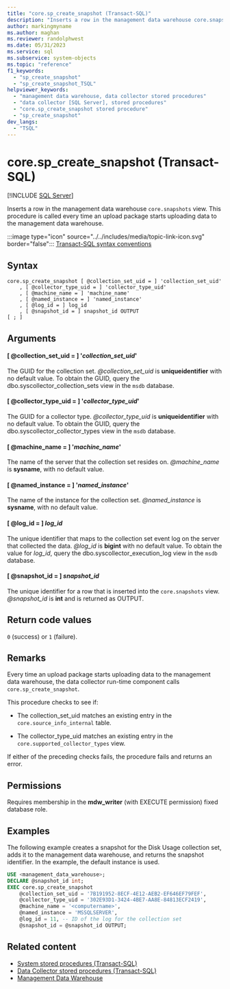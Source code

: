 ```yaml
---
title: "core.sp_create_snapshot (Transact-SQL)"
description: "Inserts a row in the management data warehouse core.snapshots view."
author: markingmyname
ms.author: maghan
ms.reviewer: randolphwest
ms.date: 05/31/2023
ms.service: sql
ms.subservice: system-objects
ms.topic: "reference"
f1_keywords:
  - "sp_create_snapshot"
  - "sp_create_snapshot_TSQL"
helpviewer_keywords:
  - "management data warehouse, data collector stored procedures"
  - "data collector [SQL Server], stored procedures"
  - "core.sp_create_snapshot stored procedure"
  - "sp_create_snapshot"
dev_langs:
  - "TSQL"
---
```

# core.sp_create_snapshot (Transact-SQL)

[!INCLUDE [SQL Server](../../includes/applies-to-version/sqlserver.md)]

Inserts a row in the management data warehouse `core.snapshots` view. This procedure is called every time an upload package starts uploading data to the management data warehouse.

:::image type="icon" source="../../includes/media/topic-link-icon.svg" border="false"::: [Transact-SQL syntax conventions](../../t-sql/language-elements/transact-sql-syntax-conventions-transact-sql.md)

## Syntax

```syntaxsql
core.sp_create_snapshot [ @collection_set_uid = ] 'collection_set_uid'
    , [ @collector_type_uid = ] 'collector_type_uid'
    , [ @machine_name = ] 'machine_name'
    , [ @named_instance = ] 'named_instance'
    , [ @log_id = ] log_id
    , [ @snapshot_id = ] snapshot_id OUTPUT
[ ; ]
```

## Arguments

#### [ @collection_set_uid = ] '*collection_set_uid*'

The GUID for the collection set. *@collection_set_uid* is **uniqueidentifier** with no default value. To obtain the GUID, query the dbo.syscollector_collection_sets view in the `msdb` database.

#### [ @collector_type_uid = ] '*collector_type_uid*'

The GUID for a collector type. *@collector_type_uid* is **uniqueidentifier** with no default value. To obtain the GUID, query the dbo.syscollector_collector_types view in the `msdb` database.

#### [ @machine_name = ] '*machine_name*'

The name of the server that the collection set resides on. *@machine_name* is **sysname**, with no default value.

#### [ @named_instance = ] '*named_instance*'

The name of the instance for the collection set. *@named_instance* is **sysname**, with no default value.

#### [ @log_id = ] *log_id*

The unique identifier that maps to the collection set event log on the server that collected the data. *@log_id* is **bigint** with no default value. To obtain the value for *log_id*, query the dbo.syscollector_execution_log view in the `msdb` database.

#### [ @snapshot_id = ] *snapshot_id*

The unique identifier for a row that is inserted into the `core.snapshots` view. *@snapshot_id* is **int** and is returned as OUTPUT.

## Return code values

`0` (success) or `1` (failure).

## Remarks

Every time an upload package starts uploading data to the management data warehouse, the data collector run-time component calls `core.sp_create_snapshot`.

This procedure checks to see if:

- The collection_set_uid matches an existing entry in the `core.source_info_internal` table.

- The collector_type_uid matches an existing entry in the `core.supported_collector_types` view.

If either of the preceding checks fails, the procedure fails and returns an error.

## Permissions

Requires membership in the **mdw_writer** (with EXECUTE permission) fixed database role.

## Examples

The following example creates a snapshot for the Disk Usage collection set, adds it to the management data warehouse, and returns the snapshot identifier. In the example, the default instance is used.

```sql
USE <management_data_warehouse>;
DECLARE @snapshot_id int;
EXEC core.sp_create_snapshot
    @collection_set_uid = '7B191952-8ECF-4E12-AEB2-EF646EF79FEF',
    @collector_type_uid = '302E93D1-3424-4BE7-AA8E-84813ECF2419',
    @machine_name = '<computername>',
    @named_instance = 'MSSQLSERVER',
    @log_id = 11, -- ID of the log for the collection set
    @snapshot_id = @snapshot_id OUTPUT;
```

## Related content

- [System stored procedures (Transact-SQL)](system-stored-procedures-transact-sql.md)
- [Data Collector stored procedures (Transact-SQL)](data-collector-stored-procedures-transact-sql.md)
- [Management Data Warehouse](../data-collection/management-data-warehouse.md)
